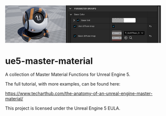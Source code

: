 ![](master-material-banner.jpg)
# ue5-master-material
A collection of Master Material Functions for Unreal Engine 5.

The full tutorial, with more examples, can be found here:

https://www.techarthub.com/the-anatomy-of-an-unreal-engine-master-material/

This project is licensed under the Unreal Engine 5 EULA.
